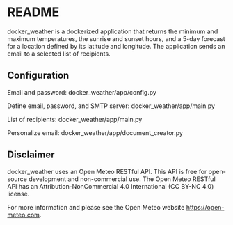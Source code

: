 # README
docker_weather is a dockerized application that returns the minimum and maximum temperatures, the sunrise and sunset hours, and a 5-day forecast for a location defined by its latitude and longitude. 
The application sends an email to a selected list of recipients.

## Configuration
Email and password: docker_weather/app/config.py

Define email, password, and SMTP server: docker_weather/app/main.py

List of recipients: docker_weather/app/main.py 

Personalize email: docker_weather/app/document_creator.py 

## Disclaimer
docker_weather uses an Open Meteo RESTful API. This API is free for open-source development and non-commercial use. The  Open Meteo RESTful API has an Attribution-NonCommercial 4.0 International (CC BY-NC 4.0) license.

For more information and please see the Open Meteo website https://open-meteo.com.
